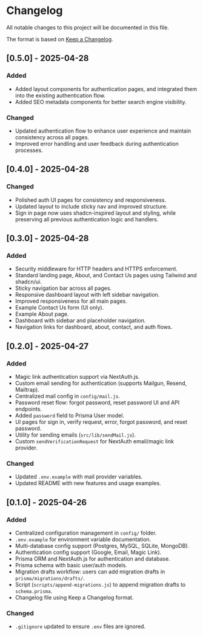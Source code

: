 # Changelog

All notable changes to this project will be documented in this file.

The format is based on [Keep a Changelog](https://keepachangelog.com/en/1.0.0/).

## [0.5.0] - 2025-04-28

### Added
- Added layout components for authentication pages, and integrated them into the existing authentication flow.
- Added SEO metadata components for better search engine visibility.

### Changed
- Updated authentication flow to enhance user experience and maintain consistency across all pages.
- Improved error handling and user feedback during authentication processes.

## [0.4.0] - 2025-04-28

### Changed
- Polished auth UI pages for consistency and responsiveness.
- Updated layout to include sticky nav and improved structure.
- Sign in page now uses shadcn-inspired layout and styling, while preserving all previous authentication logic and handlers.

## [0.3.0] - 2025-04-28

### Added
- Security middleware for HTTP headers and HTTPS enforcement.
- Standard landing page, About, and Contact Us pages using Tailwind and shadcn/ui.
- Sticky navigation bar across all pages.
- Responsive dashboard layout with left sidebar navigation.
- Improved responsiveness for all main pages.
- Example Contact Us form (UI only).
- Example About page.
- Dashboard with sidebar and placeholder navigation.
- Navigation links for dashboard, about, contact, and auth flows.

## [0.2.0] - 2025-04-27

### Added
- Magic link authentication support via NextAuth.js.
- Custom email sending for authentication (supports Mailgun, Resend, Mailtrap).
- Centralized mail config in `config/mail.js`.
- Password reset flow: forgot password, reset password UI and API endpoints.
- Added `password` field to Prisma User model.
- UI pages for sign in, verify request, error, forgot password, and reset password.
- Utility for sending emails (`src/lib/sendMail.js`).
- Custom `sendVerificationRequest` for NextAuth email/magic link provider.

### Changed
- Updated `.env.example` with mail provider variables.
- Updated README with new features and usage examples.

## [0.1.0] - 2025-04-26

### Added
- Centralized configuration management in `config/` folder.
- `.env.example` for environment variable documentation.
- Multi-database config support (Postgres, MySQL, SQLite, MongoDB).
- Authentication config support (Google, Email, Magic Link).
- Prisma ORM and NextAuth.js for authentication and database.
- Prisma schema with basic user/auth models.
- Migration drafts workflow: users can add migration drafts in `prisma/migrations/drafts/`.
- Script (`scripts/append-migrations.js`) to append migration drafts to `schema.prisma`.
- Changelog file using Keep a Changelog format.

### Changed
- `.gitignore` updated to ensure `.env` files are ignored.
